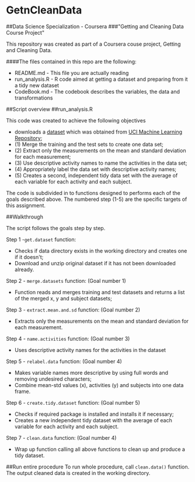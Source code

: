 GetnCleanData
=============

##Data Science Specialization - Coursera
###"Getting and Cleaning Data Course Project"


This repository was created as part of a Coursera couse project, Getting and Cleaning Data.

####The files contained in this repo are the following:

 - README.md - This file you are actually reading
 - run_analysis.R - R code aimed at getting a dataset and preparing from it a tidy new dataset
 - CodeBook.md - The codebook describes the variables, the data and transformations


##Script overview
##run_analysis.R

This code was created to achieve the following objectives

 - downloads a [dataset][1] which was obtained from [UCI Machine Learning Repository][2];
 - (1) Merge the training and the test sets to create one data set;
 - (2) Extract only the measurements on the mean and standard deviation for each measurement; 
 - (3) Use descriptive activity names to name the activities in the data set;
 - (4) Appropriately label the data set with descriptive activity names;
 - (5) Creates a second, independent tidy data set with the average of each variable for each activity and each subject.

The code is subdivided in to functions designed to performs each of the goals described above. The numbered step (1-5) are the specific targets of this assignment. 



##Walkthrough

The script follows the goals step by step.

Step 1 -`get.dataset`  function:

 - Checks if data directory exists in the working directory and creates one if it doesn't;
 - Download and unzip original dataset if it has not been downloaded already.


Step 2 - `merge.datasets` function: (Goal number 1)

 - Function reads and merges training and test datasets and returns a list of the merged x, y and subject datasets;
 

Step 3 - `extract.mean.and.sd` function: (Goal number 2)

 - Extracts only the measurements on the mean and standard deviation for each measurement.


Step 4 - `name.activities` function: (Goal number 3)

 - Uses descriptive activity names for the activities in the dataset


Step 5 - `relabel.data` function: (Goal number 4)

 - Makes variable names more descriptive by using full words and removing undesired characters;
 - Combine mean-std values (x), activities (y) and subjects into one data frame.


Step 6 - `create.tidy.dataset` function: (Goal number 5)

 - Checks if required package is installed and installs it if necessary;
 - Creates a new independent tidy dataset with the average of each variable for each activity and each subject.

Step 7 - `clean.data` function: (Goal number 4)

 - Wrap up function calling all above functions to clean up and produce a tidy dataset.


##Run entire procedure
To run whole procedure, call `clean.data()` function. The output cleaned data is created in the working directory.

  [1]: https://d396qusza40orc.cloudfront.net/getdata%2Fprojectfiles%2FUCI%20HAR%20Dataset.zip
  [2]: http://archive.ics.uci.edu/ml/datasets/Human+Activity+Recognition+Using+Smartphones
</markdown></p>
